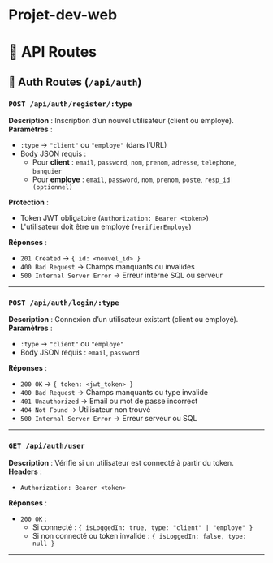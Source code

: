 # Projet-dev-web

# 📘 API Routes

## 🔐 Auth Routes (`/api/auth`)

### `POST /api/auth/register/:type`  
**Description** : Inscription d’un nouvel utilisateur (client ou employé).  
**Paramètres** :
- `:type` → `"client"` ou `"employe"` (dans l’URL)
- Body JSON requis :
  - Pour **client** : `email`, `password`, `nom`, `prenom`, `adresse`, `telephone`, `banquier`
  - Pour **employe** : `email`, `password`, `nom`, `prenom`, `poste`, `resp_id (optionnel)`

**Protection** :  
- Token JWT obligatoire (`Authorization: Bearer <token>`)  
- L'utilisateur doit être un employé (`verifierEmploye`)

**Réponses** :
- `201 Created` → `{ id: <nouvel_id> }`
- `400 Bad Request` → Champs manquants ou invalides
- `500 Internal Server Error` → Erreur interne SQL ou serveur

---

### `POST /api/auth/login/:type`  
**Description** : Connexion d’un utilisateur existant (client ou employé).  
**Paramètres** :
- `:type` → `"client"` ou `"employe"`
- Body JSON requis : `email`, `password`

**Réponses** :
- `200 OK` → `{ token: <jwt_token> }`
- `400 Bad Request` → Champs manquants ou type invalide
- `401 Unauthorized` → Email ou mot de passe incorrect
- `404 Not Found` → Utilisateur non trouvé
- `500 Internal Server Error` → Erreur serveur ou SQL

---

### `GET /api/auth/user`  
**Description** : Vérifie si un utilisateur est connecté à partir du token.  
**Headers** :
- `Authorization: Bearer <token>`

**Réponses** :
- `200 OK` :
  - Si connecté : `{ isLoggedIn: true, type: "client" | "employe" }`
  - Si non connecté ou token invalide : `{ isLoggedIn: false, type: null }`

---
